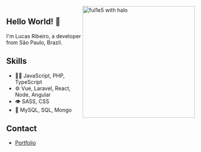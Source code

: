 <img src="https://media.giphy.com/media/WFZvB7VIXBgiz3oDXE/giphy.gif" align="right" width="300" alt="ful1e5 with halo"/>

## Hello World! 👋
I'm Lucas Ribeiro, a developer from São Paulo, Brazil.

## Skills
- 👨‍💻 JavaScript, PHP, TypeScript
- ⚙️ Vue, Laravel, React, Node, Angular
- 👁️ SASS, CSS
- 💽 MySQL, SQL, Mongo

## Contact
- [Portfolio](https://zerorulez.github.io/#/)
